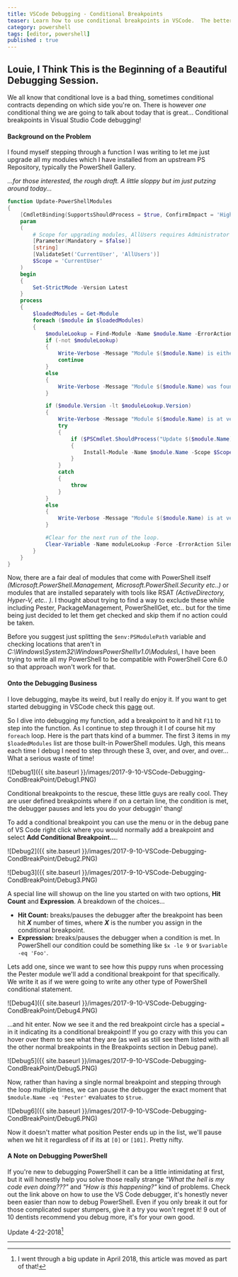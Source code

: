 ```yaml
---
title: VSCode Debugging - Conditional Breakpoints
teaser: Learn how to use conditional breakpoints in VSCode.  The better you debug, the faster you solve problems!
category: powershell
tags: [editor, powershell]
published : true
---
```


## Louie, I Think This is the Beginning of a Beautiful Debugging Session.

We all know that conditional love is a bad thing, sometimes conditional contracts depending on which side you're on.  There is however *one* conditional thing we are going to talk about today that is great...  Conditional breakpoints in Visual Studio Code debugging!

#### Background on the Problem

I found myself stepping through a function I was writing to let me just upgrade all my modules which I have installed from an upstream PS Repository, typically the PowerShell Gallery.

*...for those interested, the rough draft.  A little sloppy but im just putzing around today...*

```powershell
function Update-PowerShellModules
{
    [CmdletBinding(SupportsShouldProcess = $true, ConfirmImpact = 'High')]
    param
    (
        # Scope for upgrading modules, AllUsers requires Administrator rights.
        [Parameter(Mandatory = $false)]
        [string]
        [ValidateSet('CurrentUser', 'AllUsers')]
        $Scope = 'CurrentUser'
    )
    begin
    {
        Set-StrictMode -Version Latest
    }
    process
    {
        $loadedModules = Get-Module
        foreach ($module in $loadedModules)
        {
            $moduleLookup = Find-Module -Name $module.Name -ErrorAction SilentlyContinue
            if (-not $moduleLookup)
            {
                Write-Verbose -Message "Module $($module.Name) is either an embedded PowerShell module or has no upstream repository."
                continue
            }
            else
            {
                Write-Verbose -Message "Module $($module.Name) was found in PSRepository, $($moduleLookup.Repository)."
            }

            if ($module.Version -lt $moduleLookup.Version)
            {
                Write-Verbose -Message "Module $($module.Name) is at version $($module.Version), version $($moduleLookup.Version) is available."
                try
                {
                    if ($PSCmdlet.ShouldProcess("Update $($module.Name) to $($moduleLookup.Version)?"))
                    {
                        Install-Module -Name $module.Name -Scope $Scope -Force
                    }
                }
                catch
                {
                    throw
                }
            }
            else
            {
                Write-Verbose -Message "Module $($module.Name) is at version $($module.Version), which is up to date."
            }

            #Clear for the next run of the loop.
            Clear-Variable -Name moduleLookup -Force -ErrorAction SilentlyContinue -WhatIf:$false
        }
    }
}
```

Now, there are a fair deal of modules that come with PowerShell itself *(Microsoft.PowerShell.Management, Microsoft.PowerShell.Security etc..)* or modules that are installed separately with tools like RSAT *(ActiveDirectory, Hyper-V, etc.. )*.  I thought about trying to find a way to exclude these while including Pester, PackageManagement, PowerShellGet, etc.. but for the time being just decided to let them get checked and skip them if no action could be taken.

Before you suggest just splitting the `$env:PSModulePath` variable and checking locations that aren't in *C:\Windows\System32\WindowsPowerShell\v1.0\Modules\\*, I have been trying to write all my PowerShell to be compatible with PowerShell Core 6.0 so that approach won't work for that.

#### Onto the Debugging Business

I love debugging, maybe its weird, but I really do enjoy it.  If you want to get started debugging in VSCode check this [page](https://code.visualstudio.com/docs/editor/debugging) out.

So I dive into debugging my function, add a breakpoint to it and hit `F11` to step into the function.  As I continue to step through it I of course hit my `foreach` loop.  Here is the part thats kind of a bummer.  The first 3 items in my `$loadedModules` list are those built-in PowerShell modules.  Ugh, this means each time I debug I need to step through these 3, over, and over, and over...  What a serious waste of time!

![Debug1]({{ site.baseurl }}/images/2017-9-10-VSCode-Debugging-CondBreakPoint/Debug1.PNG)

Conditional breakpoints to the rescue, these little guys are really cool.  They are user defined breakpoints where if on a certain line, the condition is met, the debugger pauses and lets you do your debuggin' thang!

To add a conditional breakpoint you can use the menu or in the debug pane of VS Code right click where you would normally add a breakpoint and select **Add Conditional Breakpoint...**.

![Debug2]({{ site.baseurl }}/images/2017-9-10-VSCode-Debugging-CondBreakPoint/Debug2.PNG)

![Debug3]({{ site.baseurl }}/images/2017-9-10-VSCode-Debugging-CondBreakPoint/Debug3.PNG)

A special line will showup on the line you started on with two options, **Hit Count** and **Expression**.  A breakdown of the choices...

- **Hit Count:** breaks/pauses the debugger after the breakpoint has been hit ***X*** number of times, where ***X*** is the number you assign in the conditional breakpoint.
- **Expression:** breaks/pauses the debugger when a condition is met.  In PowerShell our condition could be something like `$x -le 9` or `$variable -eq 'Foo'`.

Lets add one, since we want to see how this puppy runs when processing the Pester module we'll add a conditional breakpoint for that specifically.  We write it as if we were going to write any other type of PowerShell conditional statement.

![Debug4]({{ site.baseurl }}/images/2017-9-10-VSCode-Debugging-CondBreakPoint/Debug4.PNG)

...and hit enter.  Now we see it and the red breakpoint circle has a special `=` in it indicating its a conditional breakpoint!  If you go crazy with this you can hover over them to see what they are (as well as still see them listed with all the other normal breakpoints in the Breakpoints section in Debug pane).

![Debug5]({{ site.baseurl }}/images/2017-9-10-VSCode-Debugging-CondBreakPoint/Debug5.PNG)

Now, rather than having a single normal breakpoint and stepping through the loop multiple times, we can pause the debugger the exact moment that `$module.Name -eq 'Pester'` evaluates to `$true`.

![Debug6]({{ site.baseurl }}/images/2017-9-10-VSCode-Debugging-CondBreakPoint/Debug6.PNG)

Now it doesn't matter what position Pester ends up in the list, we'll pause when we hit it regardless of if its at `[0]` or `[101]`.  Pretty nifty.

#### A Note on Debugging PowerShell

If you're new to debugging PowerShell it can be a little intimidating at first, but it will honestly help you solve those really strange *"What the hell is my code even doing???"* and *"How is this happening?"* kind of problems.  Check out the link above on how to use the VS Code debugger, it's honestly never been easier than now to debug PowerShell.  Even if you only break it out for those complicated super stumpers, give it a try you won't regret it!  9 out of 10 dentists recommend you debug more, it's for your own good.

Update 4-22-2018[^1]

---

[^1]:
    I went through a big update in April 2018, this article was moved as part of that!